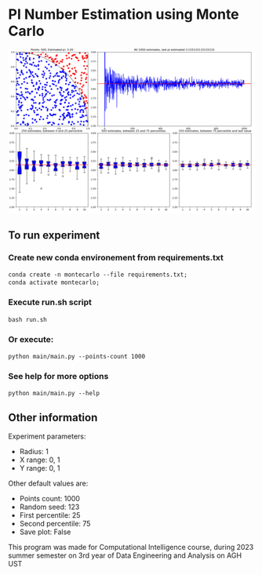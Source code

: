 # PI Number Estimation using Monte Carlo

![plot](https://github.com/owczr/MonteCarlo/blob/main/montecarlo.png?raw=true)

## To run experiment
### Create new conda environement from requirements.txt
```
conda create -n montecarlo --file requirements.txt;
conda activate montecarlo;
```
### Execute run.sh script
```
bash run.sh
```
### Or execute:
```
python main/main.py --points-count 1000
```
### See help for more options
```
python main/main.py --help
```

## Other information
<p>Experiment parameters:</p>

- Radius: 1
- X range: 0, 1
- Y range: 0, 1

<p>Other default values are:</p>

- Points count: 1000
- Random seed: 123
- First percentile: 25
- Second percentile: 75
- Save plot: False

<p>This program was made for Computational Intelligence course, during 2023 summer semester on 3rd year of Data Engineering and Analysis on AGH UST</p>


